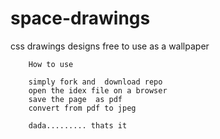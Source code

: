 # space-drawings
css drawings designs 
free to use as a wallpaper 

        How to use 
        
        simply fork and  download repo 
        open the idex file on a browser 
        save the page  as pdf 
        convert from pdf to jpeg 
        
        dada......... thats it 
